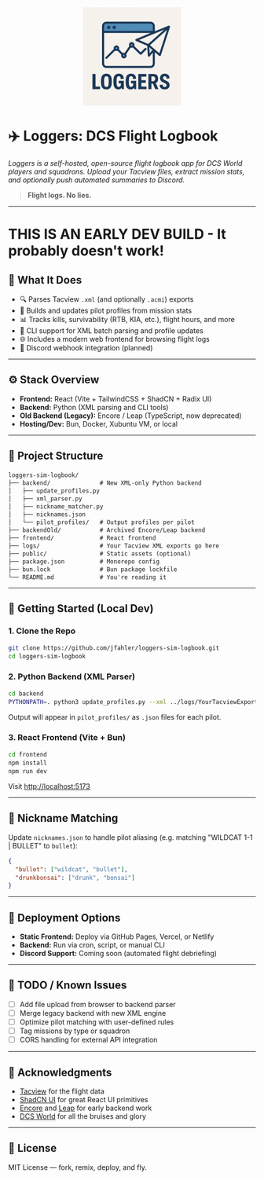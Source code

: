 <center><img src="loggers-logo.png" width="200px"></center>

# ✈️ Loggers: DCS Flight Logbook

_Loggers is a self-hosted, open-source flight logbook app for DCS World players and squadrons. Upload your Tacview files, extract mission stats, and optionally push automated summaries to Discord._

> **Flight logs. No lies.**

---

# THIS IS AN EARLY DEV BUILD - It probably doesn't work! 

## 🧩 What It Does

- 🔍 Parses Tacview `.xml` (and optionally `.acmi`) exports  
- 👤 Builds and updates pilot profiles from mission stats  
- 📊 Tracks kills, survivability (RTB, KIA, etc.), flight hours, and more  
- 🔁 CLI support for XML batch parsing and profile updates  
- 🌐 Includes a modern web frontend for browsing flight logs  
- 📣 Discord webhook integration (planned)

---

## ⚙️ Stack Overview

- **Frontend:** React (Vite + TailwindCSS + ShadCN + Radix UI)  
- **Backend:** Python (XML parsing and CLI tools)  
- **Old Backend (Legacy):** Encore / Leap (TypeScript, now deprecated)  
- **Hosting/Dev:** Bun, Docker, Xubuntu VM, or local

---

## 📂 Project Structure

```
loggers-sim-logbook/
├── backend/              # New XML-only Python backend
│   ├── update_profiles.py
│   ├── xml_parser.py
│   ├── nickname_matcher.py
│   ├── nicknames.json
│   └── pilot_profiles/   # Output profiles per pilot
├── backendOld/           # Archived Encore/Leap backend
├── frontend/             # React frontend
├── logs/                 # Your Tacview XML exports go here
├── public/               # Static assets (optional)
├── package.json          # Monorepo config
├── bun.lock              # Bun package lockfile
└── README.md             # You're reading it
```

---

## 🚀 Getting Started (Local Dev)

### 1. Clone the Repo

```bash
git clone https://github.com/jfahler/loggers-sim-logbook.git
cd loggers-sim-logbook
```

### 2. Python Backend (XML Parser)

```bash
cd backend
PYTHONPATH=. python3 update_profiles.py --xml ../logs/YourTacviewExport.xml --out pilot_profiles/
```

Output will appear in `pilot_profiles/` as `.json` files for each pilot.

### 3. React Frontend (Vite + Bun)

```bash
cd frontend
npm install
npm run dev
```

Visit [http://localhost:5173](http://localhost:5173)

---

## 🧠 Nickname Matching

Update `nicknames.json` to handle pilot aliasing (e.g. matching "WILDCAT 1-1 | BULLET" to `bullet`):

```json
{
  "bullet": ["wildcat", "bullet"],
  "drunkbonsai": ["drunk", "bonsai"]
}
```

---

## 📡 Deployment Options

- **Static Frontend:** Deploy via GitHub Pages, Vercel, or Netlify  
- **Backend:** Run via cron, script, or manual CLI  
- **Discord Support:** Coming soon (automated flight debriefing)

---

## 📎 TODO / Known Issues

- [ ] Add file upload from browser to backend parser  
- [ ] Merge legacy backend with new XML engine  
- [ ] Optimize pilot matching with user-defined rules  
- [ ] Tag missions by type or squadron  
- [ ] CORS handling for external API integration

---

## 🙏 Acknowledgments

- [Tacview](https://www.tacview.net/) for the flight data  
- [ShadCN UI](https://ui.shadcn.com/) for great React UI primitives  
- [Encore](https://encore.dev) and [Leap](https://leap.new) for early backend work  
- [DCS World](https://www.digitalcombatsimulator.com/) for all the bruises and glory

---

## 📜 License

MIT License — fork, remix, deploy, and fly.
